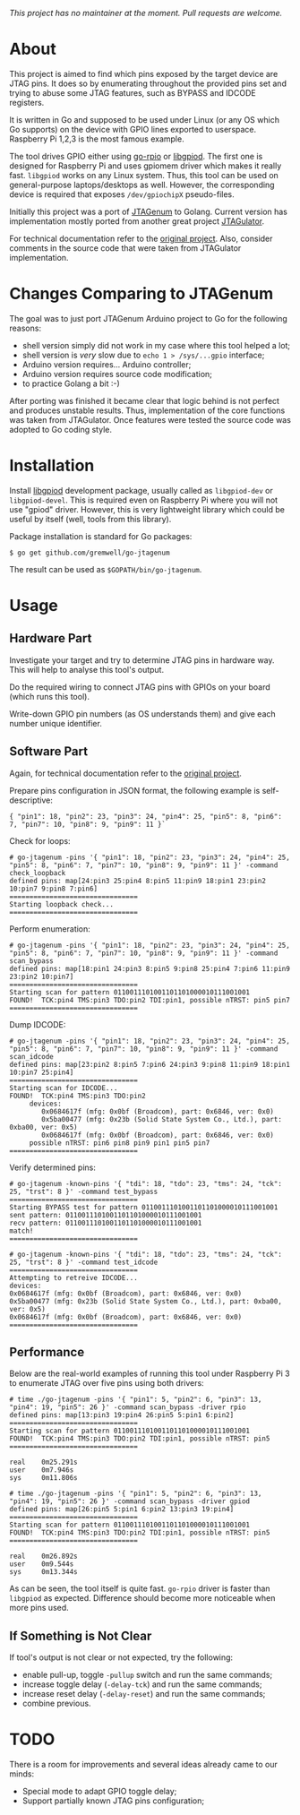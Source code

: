 *This project has no maintainer at the moment. Pull requests are welcome.*

# About

This project is aimed to find which pins exposed by the target device are JTAG
pins. It does so by enumerating throughout the provided pins set and trying to
abuse some JTAG features, such as BYPASS and IDCODE registers.

It is written in Go and supposed to be used under Linux (or any OS which Go
supports) on the device with GPIO lines exported to userspace. Raspberry Pi 1,2,3 is the
most famous example.

The tool drives GPIO either using
[go-rpio](https://github.com/stianeikeland/go-rpio) or
[libgpiod](https://git.kernel.org/pub/scm/libs/libgpiod/libgpiod.git). The first
one is designed for Raspberry Pi and uses gpiomem driver which makes it really
fast. `libgpiod` works on any Linux system. Thus, this tool can be used on
general-purpose laptops/desktops as well. However, the corresponding device is
required that exposes `/dev/gpiochipX` pseudo-files.

Initially this project was a port of
[JTAGenum](https://github.com/cyphunk/JTAGenum/) to Golang. Current version has
implementation mostly ported from another great project
[JTAGulator](https://github.com/grandideastudio/jtagulator).

For technical documentation refer to the [original
project](https://github.com/cyphunk/JTAGenum/blob/master/README.md). Also,
consider comments in the source code that were taken from JTAGulator
implementation.

# Changes Comparing to JTAGenum

The goal was to just port JTAGenum Arduino project to Go for the following
reasons:
- shell version simply did not work in my case where this tool helped a lot;
- shell version is *very* slow due to `echo 1 > /sys/...gpio` interface;
- Arduino version requires... Arduino controller;
- Arduino version requires source code modification;
- to practice Golang a bit :-)

After porting was finished it became clear that logic behind is not perfect and
produces unstable results. Thus, implementation of the core functions was taken
from JTAGulator. Once features were tested the source code was adopted to Go
coding style.

# Installation

Install [libgpiod](https://git.kernel.org/pub/scm/libs/libgpiod/libgpiod.git)
development package, usually called as `libgpiod-dev` or `libgpiod-devel`. This
is required even on Raspberry Pi where you will not use "gpiod" driver. However,
this is very lightweight library which could be useful by itself (well, tools
from this library).

Package installation is standard for Go packages:

```
$ go get github.com/gremwell/go-jtagenum
```

The result can be used as `$GOPATH/bin/go-jtagenum`.

# Usage

## Hardware Part

Investigate your target and try to determine JTAG pins in hardware way. This
will help to analyse this tool's output.

Do the required wiring to connect JTAG pins with GPIOs on your board (which runs
this tool).

Write-down GPIO pin numbers (as OS understands them) and give each number unique
identifier.

## Software Part

Again, for technical documentation refer to the [original
project](https://github.com/cyphunk/JTAGenum/blob/master/README.md).

Prepare pins configuration in JSON format, the following example is
self-descriptive:
```
{ "pin1": 18, "pin2": 23, "pin3": 24, "pin4": 25, "pin5": 8, "pin6": 7, "pin7": 10, "pin8": 9, "pin9": 11 }`
```

Check for loops:
```
# go-jtagenum -pins '{ "pin1": 18, "pin2": 23, "pin3": 24, "pin4": 25, "pin5": 8, "pin6": 7, "pin7": 10, "pin8": 9, "pin9": 11 }' -command check_loopback
defined pins: map[24:pin3 25:pin4 8:pin5 11:pin9 18:pin1 23:pin2 10:pin7 9:pin8 7:pin6]
================================
Starting loopback check...
================================
```

Perform enumeration:
```
# go-jtagenum -pins '{ "pin1": 18, "pin2": 23, "pin3": 24, "pin4": 25, "pin5": 8, "pin6": 7, "pin7": 10, "pin8": 9, "pin9": 11 }' -command scan_bypass
defined pins: map[18:pin1 24:pin3 8:pin5 9:pin8 25:pin4 7:pin6 11:pin9 23:pin2 10:pin7]
================================
Starting scan for pattern 0110011101001101101000010111001001
FOUND!  TCK:pin4 TMS:pin3 TDO:pin2 TDI:pin1, possible nTRST: pin5 pin7 
================================
```

Dump IDCODE:
```
# go-jtagenum -pins '{ "pin1": 18, "pin2": 23, "pin3": 24, "pin4": 25, "pin5": 8, "pin6": 7, "pin7": 10, "pin8": 9, "pin9": 11 }' -command scan_idcode
defined pins: map[23:pin2 8:pin5 7:pin6 24:pin3 9:pin8 11:pin9 18:pin1 10:pin7 25:pin4]
================================
Starting scan for IDCODE...
FOUND!  TCK:pin4 TMS:pin3 TDO:pin2
     devices:
        0x0684617f (mfg: 0x0bf (Broadcom), part: 0x6846, ver: 0x0)
        0x5ba00477 (mfg: 0x23b (Solid State System Co., Ltd.), part: 0xba00, ver: 0x5)
        0x0684617f (mfg: 0x0bf (Broadcom), part: 0x6846, ver: 0x0)
     possible nTRST: pin6 pin8 pin9 pin1 pin5 pin7 
================================
```

Verify determined pins:
```
# go-jtagenum -known-pins '{ "tdi": 18, "tdo": 23, "tms": 24, "tck": 25, "trst": 8 }' -command test_bypass
================================
Starting BYPASS test for pattern 0110011101001101101000010111001001
sent pattern: 0110011101001101101000010111001001
recv pattern: 0110011101001101101000010111001001
match!
================================
```

```
# go-jtagenum -known-pins '{ "tdi": 18, "tdo": 23, "tms": 24, "tck": 25, "trst": 8 }' -command test_idcode
================================
Attempting to retreive IDCODE...
devices:
0x0684617f (mfg: 0x0bf (Broadcom), part: 0x6846, ver: 0x0)
0x5ba00477 (mfg: 0x23b (Solid State System Co., Ltd.), part: 0xba00, ver: 0x5)
0x0684617f (mfg: 0x0bf (Broadcom), part: 0x6846, ver: 0x0)
================================
```

## Performance

Below are the real-world examples of running this tool under Raspberry Pi 3 to
enumerate JTAG over five pins using both drivers:

```
# time ./go-jtagenum -pins '{ "pin1": 5, "pin2": 6, "pin3": 13, "pin4": 19, "pin5": 26 }' -command scan_bypass -driver rpio
defined pins: map[13:pin3 19:pin4 26:pin5 5:pin1 6:pin2]
================================
Starting scan for pattern 0110011101001101101000010111001001
FOUND!  TCK:pin4 TMS:pin3 TDO:pin2 TDI:pin1, possible nTRST: pin5
================================

real    0m25.291s
user    0m7.946s
sys     0m11.806s
```

```
# time ./go-jtagenum -pins '{ "pin1": 5, "pin2": 6, "pin3": 13, "pin4": 19, "pin5": 26 }' -command scan_bypass -driver gpiod
defined pins: map[26:pin5 5:pin1 6:pin2 13:pin3 19:pin4]
================================
Starting scan for pattern 0110011101001101101000010111001001
FOUND!  TCK:pin4 TMS:pin3 TDO:pin2 TDI:pin1, possible nTRST: pin5
================================

real    0m26.892s
user    0m9.544s
sys     0m13.344s
```

As can be seen, the tool itself is quite fast. `go-rpio` driver is faster than
`libgpiod` as expected. Difference should become more noticeable when more pins
used.

## If Something is Not Clear

If tool's output is not clear or not expected, try the following:
- enable pull-up, toggle `-pullup` switch and run the same commands;
- increase toggle delay (`-delay-tck`) and run the same commands;
- increase reset delay (`-delay-reset`) and run the same commands;
- combine previous.

# TODO

There is a room for improvements and several ideas already came to our minds:
- Special mode to adapt GPIO toggle delay;
- Support partially known JTAG pins configuration;
